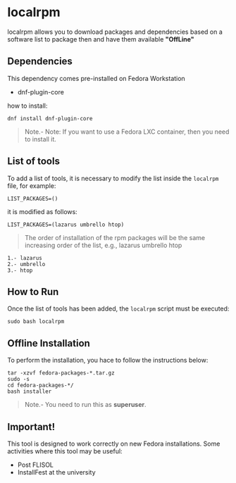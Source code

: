 # localrpm

localrpm allows you to download packages and dependencies based on a software list to package then and have them available **"OffLine"**

## Dependencies

This dependency comes pre-installed on Fedora Workstation

- dnf-plugin-core  

how to install:  

    dnf install dnf-plugin-core  
> Note.- Note: If you want to use a Fedora LXC container, then you need to install it.

## List of tools

To add a list of tools, it is necessary to modify the list inside the `localrpm` file, for example:

    LIST_PACKAGES=()  
   
it is modified as follows:     
    
    LIST_PACKAGES=(lazarus umbrello htop)
> The order of installation of the rpm packages will be the same increasing order of the list, e.g., lazarus umbrello htop

    1.- lazarus  
    2.- umbrello  
    3.- htop

## How to Run

Once the list of tools has been added, the `localrpm` script must be executed:

    sudo bash localrpm

## Offline Installation

To perform the installation, you hace to follow the instructions below:

    tar -xzvf fedora-packages-*.tar.gz
    sudo -s
    cd fedora-packages-*/
    bash installer   

> Note.- You need to run this as **superuser**.

## Important!

This tool is designed to work correctly on new Fedora installations. Some activities where this tool may be useful:
- Post FLISOL
- InstallFest at the university 